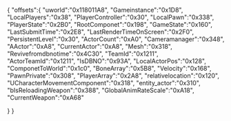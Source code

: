 {
   "offsets":{
	"uworld":"0x118011A8",
      "Gameinstance":"0x1D8",
      "LocalPlayers":"0x38",
      "PlayerController":"0x30",
      "LocalPawn":"0x338",
      "PlayerState":"0x2B0",
      "RootComponet":"0x198",
      "GameState":"0x160",
      "LastSubmitTime":"0x2E8",
      "LastRenderTimeOnScreen":"0x2F0",
      "PersistentLevel":"0x30",
      "ActorCount":"0xA0",
      "Cameramanager":"0x348",
      "AActor":"0xA8",
      "CurrentActor":"0xA8",
      "Mesh":"0x318",
      "Revivefromdbnotime":"0x4C30",
      "TeamId":"0x1211",
      "ActorTeamId":"0x1211",
      "IsDBNO":"0x93A",
      "LocalActorPos":"0x128",
      "ComponetToWorld":"0x1c0",
      "BoneArray":"0x5B8",
      "Velocity":"0x168",
      "PawnPrivate":"0x308",
      "PlayerArray":"0x2A8",
      "relativelocation":"0x120",
      "UCharacterMovementComponent":"0x318",
      "entity_actor":"0x310",
      "bIsReloadingWeapon":"0x388",
      "GlobalAnimRateScale":"0xA18",
      "CurrentWeapon":"0xA68"

   }
}
